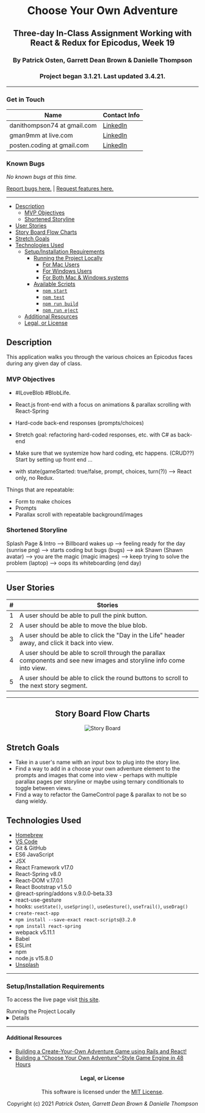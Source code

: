 <div align="center">

# Choose Your Own Adventure

## Three-day In-Class Assignment Working with React & Redux for Epicodus, Week 19

### By Patrick Osten, Garrett Dean Brown & Danielle Thompson

### Project began 3.1.21. Last updated 3.4.21.

</div>

---

### Get in Touch

| Name   | Contact Info                                                                                                                                            |
| --- | -------------------------------------------------------------------------------------------------------------------------------------------------- |
| danithompson74 at gmail.com   | [LinkedIn](https://www.linkedin.com/in/danielle-thompson74/)   |
| gman9mm at live.com   | [LinkedIn](https://www.linkedin.com/in/garrett-brown-d/)  |
| posten.coding at gmail.com   | [LinkedIn](https://www.linkedin.com/in/patrick-osten/)  |

### Known Bugs

_No known bugs at this time._

[Report bugs here.](https://github.com/dani-t-codes/choose-your-own-adventure/issues) | [Request features here.](https://github.com/dani-t-codes/choose-your-own-adventure/issues)

---

<!-- START doctoc generated TOC please keep comment here to allow auto update -->
<!-- DON'T EDIT THIS SECTION, INSTEAD RE-RUN doctoc TO UPDATE -->

- [Description](#description)
  - [MVP Objectives](#mvp-objectives)
  - [Shortened Storyline](#shortened-storyline)
- [User Stories](#user-stories)
- [Story Board Flow Charts](#story-board-flow-charts)
- [Stretch Goals](#stretch-goals)
- [Technologies Used](#technologies-used)
  - [Setup/Installation Requirements](#setupinstallation-requirements)
    - [Running the Project Locally](#running-the-project-locally)
      - [For Mac Users](#for-mac-users)
      - [For Windows Users](#for-windows-users)
      - [For Both Mac & Windows systems](#for-both-mac--windows-systems)
    - [Available Scripts](#available-scripts)
      - [`npm start`](#npm-start)
      - [`npm test`](#npm-test)
      - [`npm run build`](#npm-run-build)
      - [`npm run eject`](#npm-run-eject)
  - [Additional Resources](#additional-resources)
  - [Legal, or License](#legal-or-license)

<!-- END doctoc generated TOC please keep comment here to allow auto update -->

## Description

This application walks you through the various choices an Epicodus faces during any given day of class.

### MVP Objectives

- #ILoveBlob #BlobLife.

- React.js front-end with a focus on animations & parallax scrolling with React-Spring
- Hard-code back-end responses (prompts/choices)
- Stretch goal: refactoring hard-coded responses, etc. with C# as back-end
- Make sure that we systemize how hard coding, etc happens. (CRUD??)
  Start by setting up front end ...

- with state(gameStarted: true/false, prompt, choices, turn(?))
  --> React only, no Redux.

Things that are repeatable:

- Form to make choices
- Prompts
- Parallax scroll with repeatable background/images

### Shortened Storyline

Splash Page & Intro --> Billboard wakes up --> feeling ready for the day (sunrise png) --> starts coding but bugs (bugs) --> ask Shawn (Shawn avatar) --> you are the magic (magic images) --> keep trying to solve the problem (laptop) --> oops its whiteboarding (end day)

---

## User Stories

| #   | Stories                                                                                                                 |
| --- | ------------------------------------------------------------------------------------------------------------------------|
| 1   | A user should be able to pull the pink button.  |
| 2   | A user should be able to move the blue blob.    |
| 3   | A user should be able to click the "Day in the Life" header away, and click it back into view. |
| 4   | A user should be able to scroll through the parallax components and see new images and storyline info come into view.   |
| 5   | A user should be able to click the round buttons to scroll to the next story segment.    |

---

<div align="center">

## Story Board Flow Charts

![Story Board](src/components/img/choose-your-own-adventure-Storyline.png)

</div>

## Stretch Goals

- Take in a user's name with an input box to plug into the story line.
- Find a way to add in a choose your own adventure element to the prompts and images that come into view - perhaps with multiple parallax pages per storyline or maybe using ternary conditionals to toggle between views.
- Find a way to refactor the GameControl page & parallax to not be so dang wieldy.

## Technologies Used

- [Homebrew](https://brew.sh/)
- [VS Code](https://code.visualstudio.com/download)
- Git & GitHub
- ES6 JavaScript
- JSX
- React Framework v17.0
- React-Spring v8.0
- React-DOM v.17.0.1
- React Bootstrap v1.5.0
- @react-spring/addons v.9.0.0-beta.33
- react-use-gesture
- hooks: `useState()`, `useSpring()`, `useGesture()`, `useTrail()`, `useDrag()`
- `create-react-app`
- `npm install --save-exact react-scripts@3.2.0`
- `npm install react-spring`
- webpack v5.11.1
- Babel
- ESLint
- npm
- node.js v15.8.0
- [Unsplash](unsplash.com)

---

### Setup/Installation Requirements

To access the live page visit [this site](https://choose-your-own-adventure.vercel.app/).

<summary> Running the Project Locally </summary>
  <details>

###### For Mac Users

- Access Terminal in your Finder, and open a new window.
- Install the package manager in the Terminal, [Homebrew](https://brew.sh/), on your device by entering this line of code:
`$ /usr/bin/ruby -e "$(curl -fsSL https://raw.githubusercontent.com/Homebrew/install/master/install)"`.
- Once homebrew is installed, install Git, a version control system for code writers, with this line of code: `brew install git`.
- Now, install Node.js through Homebrew with the following command: `brew install node`.
- Confirm that node and npm (Node's package manager that is automatically installed alongside Node) are on your working system with two command lines `node -v` & `npm -v`, respectively returning something resembling `v14.5.0` & `6.14.5` (or higher).

###### For Windows Users

- Open a new Command Prompt window by typing "Cmd" in your computer's search bar.
- Determine whether you have 32-bit or 64-bit Windows by following these [instructions](https://support.microsoft.com/en-us/help/13443/windows-which-version-am-i-running).
- Go to [Git Bash](https://gitforwindows.org/), click on the "Download" button, and download the corresponding exe file from the Git for Windows site.
- Follow the instructions in the set up menu.
- Go to the [Node.js website](https://nodejs.org/en/download/) and download the appropriate source code for your Windows operating system.

###### Cloning the Project

- Go to this [GitHub repository](https://github.com/dani-t-codes/choose-your-own-adventure) and click the green 'Code' button.
- Clone this application with the following command:`git clone https://github.com/dani-t-codes/choose-your-own-adventure.git`.
- (Optional) If you would like to save your own copy to your GitHub account, click the "Fork" button in the upper right hand corner of the main repository page.
- Open the project in the code editing application of your choice like VS Code.

##### Available Scripts

In the project directory, you can run:

###### `npm start`

Runs the app in the development mode.\
Open [http://localhost:3000](http://localhost:3000) to view it in the browser.

The page will reload if you make edits.\
You will also see any lint errors in the console.

###### `npm test`

Launches the test runner in the interactive watch mode.\

###### `npm run build`

Builds the app for production to the `build` folder.\
It correctly bundles React in production mode and optimizes the build for the best performance.

###### `npm run eject`

**Note: this is a one-way operation. Once you `eject`, you can’t go back!**

</details>

---

#### Additional Resources

- [Building a Create-Your-Own Adventure Game using Rails and React!](https://medium.com/@kiyanadunlock/building-a-create-your-own-adventure-game-using-rails-and-react-fbfeff906787)
- [Building a “Choose Your Own Adventure”-Style Game Engine in 48 Hours](https://www.viget.com/articles/building-a-choose-your-own-adventure-style-game-engine-in-48-hours/)

<div align="center">

#### Legal, or License

This software is licensed under the [MIT License](https://choosealicense.com/licenses/mit/).

Copyright (c) 2021 _*Patrick Osten, Garrett Dean Brown & Danielle Thompson*_

</div></div>

